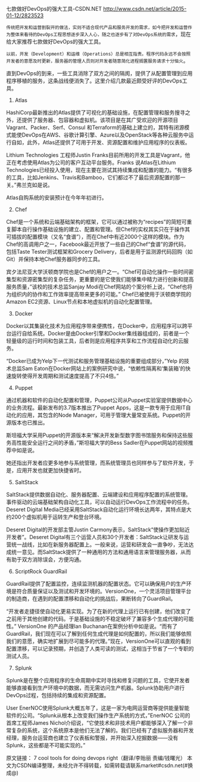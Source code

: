 

七款做好DevOps的强大工具-CSDN.NET http://www.csdn.net/article/2015-01-12/2823523

`传统把开发和运营割裂开的做法，实则不适合现代产品和服务开发的需求，如今把开发和运营作为整体来看待的DevOps工程思想逐步深入人心，随之也逐步有了对DevOps系统的需求`，现在给大家推荐七款做好DevOps的强大工具。
 
`以前，开发（Development）和运维（Operations）总是相互指责。程序代码永远不会按照开发者的意愿及时更新，服务器的管理人员则对开发者随意简化进程搁置服务请求十分恼火`。

直到DevOps的到来，一些工具消除了双方之间的隔阂，提供了从配置管理到应用程序移植的服务，这条战线便消失了。这里介绍几款最近颇受好评的DevOps工具。

1. Atlas 
 
HashiCorp最新推出的Atlas提供了可视化的基础设施，在配置管理和服务搜寻之外，还提供了服务器、包容器和虚拟机。该项目是在其广受欢迎的开源项目Vagrant、Packer、Serf、Consul 和Terraform的基础上建立的，其特有闭源模式能使DevOps在AWS、谷歌计算引擎、Azure以及OpenStack等各种云服务中运行自如，此外，Atlas还提供了可用于开发、资源配置和维护应用程序的仪表板。

Lithium Technologies 工程师Justin Franks目前所用的开发工具是Vagrant，他正在考虑使用Atlas为公司的客户互动平台服务。Franks 说Atlas在Lithium Technologies已经投入使用，现在主要在测试其持续集成和配置的能力。“有很多的工具，比如Jenkins、Travis和Bamboo，它们都过不了最后资源配置的那一关。”弗兰克如是说。

Atlas自购系统的安装预计在今年年初进行。

2. Chef

 
Chef是一个系统和云端基础架构的框架，它可以通过被称为“recipes”的简短可重复脚本自行操作基础设施的建立、配置和管理。但Chef的实权其实只在于操作其可插拔的配置模块（又名“食谱”），而在Chef中有近2000个这样的模块。作为Chef的高调用户之一，Facebook最近开放了一些自己的Chef“食谱”的源代码，包括Taste Tester测试框架和Grocery Delivery，后者是用于监测源代码回购（如Git）并保持本地Chef服务器同步的工具。

宾夕法尼亚大学沃顿商学院也是Chef的用户之一。“Chef可自动化操作一些时间密集型和资源密集型的复杂任务，更重要的是它使我们能够集中精力进行创新和提高服务质量，”该校的技术总监Sanjay Modi在Chef网站的个案分析上说，“Chef也将为组织内的协作和工作效率提高带来更多的可能。” Chef已被使用于沃顿商学院的Amazon EC2资源、Linux节点和本地虚拟机的自动化配置管理。

3. Docker

 
Docker以其集装化技术为应用程序带来便携性，在Docker中，应用程序可以跨平台运行自给系统。Docker是由Docker引擎和Docker集线器组成的，前者是一个轻量级的运行时间和包装工具，后者则是应用程序共享和工作流程自动化的云服务。

“Docker已成为Yelp下一代测试和服务管理基础设施的重要组成部分，”Yelp 的技术总监Sam Eaton在Docker网站上的案例研究中说，“依赖性隔离和‘集装箱’的快速旋转使得开发周期和测试速度提高了不只4倍。”

4. Puppet

 
通过机器和软件的自动化配置和管理，Puppet公司从Puppet实验室提供数据中心的业务流程。最新发布的3.7版本推出了Puppet Apps，这是一款专用于应用IT自动化的应用，其包含的Node Manager，可用于管理大量常变系统。Puppet的开源版本也已推出。

斯坦福大学采用Puppet的开源版本来“解决开发新型数字图书馆服务和保持这些服务高性能安全运行之间的矛盾，”斯坦福大学的Bess Sadler在Puppet网站的视频推荐中如是说。

她还指出开发者应更多地参与系统管理，而系统管理员也同样参与了软件开发，于是，应用开发也就更加快捷省时。

5. SaltStack

 
SaltStack提供数据自动化、服务器配置、云端建设和应用程序配置的系统管理。事件驱动的云端基础架构自动化工具，可以自动运行DevOps工作流程中的任务。Deseret Digital Media已经采用SaltStack自动化运行环境长达两年，其特点是大约200个虚拟机用于运转生产和登台环境。

Deseret Digital的开发部主管Justin Carmony表示，SaltStack“使操作更加贴近开发者”。Deseret Digital有三个运营人员和30个开发者：SaltStack让研发与运营统一战线，比如在新服务器配置上。一般来说，运营和研发会一直争吵，无法达成统一意见。而SaltStack提供了一种通用的方法和通用语言来管理服务器，从而有助于双方消除误会，方便沟通。

6. ScriptRock GuardRail

 
GuardRail提供了配置监控，连续监测机器的配置状态。它可以确保用户的生产环境是符合质量保证以及测试和开发环境的。VersionOne，一个灵活项目管理平台的制造商，在遇到的配置漂移和自动化的挑战后，果断转向了GuardRail。

“开发者走捷径使自动化更易实现。为了在新的代理上运行已有创建，他们改变了之前用于其他创建的代码。于是基础设施的不稳定破坏了兼容多个生成代理的可能性。” VersionOne 的产品经理Ian Buchanan在案例分析中如是说。“而有了GuardRail，我们现在可以了解到任何生成代理是如何配置的，所以我们能够依照我们的意愿，确实地扩展到尽可能多的代理。”现在，VersionOne可以直观的看到配置漂移，可以记录预期，并创造了人类可读的测试，这相当于节省了一个专职的测试人员。

7. Splunk

 
Splunk是在整个应用程序的生命周期中实时寻找和修复问题的工具，它使开发者能够直接看到生产环境中的数据，而无需访问生产机器。Splunk协助用户进行DevOps过程，包括持续的集成和资源配置。

User EnerNOC使用Splunk大概五年了，这是一家为电网运营商等提供能量智能软件的公司。“Splunk从根本上改变我们操作生产系统的方式，”EnerNOC 公司的首席工程师James Nichol介绍说，“它使技术和非技术用户都能够深入了解一个非常复杂的系统，这个系统原本是他们无法了解的。我们已经有了虚拟服务器和开发经理，服务台运营商也建立了仪表板和警报，并开始深入挖掘数据——没有Splunk，这些都是不可能实现的。”

原文链接： 7 cool tools for doing devops right（翻译/李贻丽 责编/钱曙光） 
本文为CSDN编译整理，未经允许不得转载，如需转载请联系market#csdn.net(#换成@)